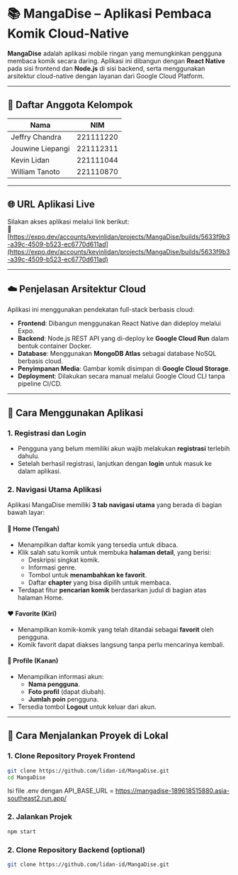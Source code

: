 # 📚 MangaDise – Aplikasi Pembaca Komik Cloud-Native

**MangaDise** adalah aplikasi mobile ringan yang memungkinkan pengguna membaca komik secara daring. Aplikasi ini dibangun dengan **React Native** pada sisi frontend dan **Node.js** di sisi backend, serta menggunakan arsitektur cloud-native dengan layanan dari Google Cloud Platform.

---

## 👥 Daftar Anggota Kelompok

| Nama               | NIM         |
|--------------------|-------------|
| Jeffry Chandra     | 221111220   |
| Jouwine Liepangi   | 221112311   |
| Kevin Lidan        | 221111044   |
| William Tanoto     | 221110870   |

---

## 🌐 URL Aplikasi Live

Silakan akses aplikasi melalui link berikut:  
🔗 [https://expo.dev/accounts/kevinlidan/projects/MangaDise/builds/5633f9b3-a39c-4509-b523-ec6770d611ad](https://expo.dev/accounts/kevinlidan/projects/MangaDise/builds/5633f9b3-a39c-4509-b523-ec6770d611ad)

---

## ☁️ Penjelasan Arsitektur Cloud

Aplikasi ini menggunakan pendekatan full-stack berbasis cloud:

- **Frontend**: Dibangun menggunakan React Native dan dideploy melalui Expo.
- **Backend**: Node.js REST API yang di-deploy ke **Google Cloud Run** dalam bentuk container Docker.
- **Database**: Menggunakan **MongoDB Atlas** sebagai database NoSQL berbasis cloud.
- **Penyimpanan Media**: Gambar komik disimpan di **Google Cloud Storage**.
- **Deployment**: Dilakukan secara manual melalui Google Cloud CLI tanpa pipeline CI/CD.

---

## 📲 Cara Menggunakan Aplikasi

### 1. Registrasi dan Login
- Pengguna yang belum memiliki akun wajib melakukan **registrasi** terlebih dahulu.
- Setelah berhasil registrasi, lanjutkan dengan **login** untuk masuk ke dalam aplikasi.

### 2. Navigasi Utama Aplikasi
Aplikasi MangaDise memiliki **3 tab navigasi utama** yang berada di bagian bawah layar:

#### 🔹 Home (Tengah)
- Menampilkan daftar komik yang tersedia untuk dibaca.
- Klik salah satu komik untuk membuka **halaman detail**, yang berisi:
  - Deskripsi singkat komik.
  - Informasi genre.
  - Tombol untuk **menambahkan ke favorit**.
  - Daftar **chapter** yang bisa dipilih untuk membaca.
- Terdapat fitur **pencarian komik** berdasarkan judul di bagian atas halaman Home.

#### ❤️ Favorite (Kiri)
- Menampilkan komik-komik yang telah ditandai sebagai **favorit** oleh pengguna.
- Komik favorit dapat diakses langsung tanpa perlu mencarinya kembali.

#### 👤 Profile (Kanan)
- Menampilkan informasi akun:
  - **Nama pengguna**.
  - **Foto profil** (dapat diubah).
  - **Jumlah poin** pengguna.
- Tersedia tombol **Logout** untuk keluar dari akun.

---

## 🧪 Cara Menjalankan Proyek di Lokal

### 1. Clone Repository Proyek Frontend
```bash
git clone https://github.com/lidan-id/MangaDise.git
cd MangaDise
```
Isi file .env dengan API_BASE_URL = https://mangadise-189618515880.asia-southeast2.run.app/

### 2. Jalankan Projek
```bash
npm start
```

### 2. Clone Repository Backend (optional)
```bash
git clone https://github.com/lidan-id/MangaDise.git
```


